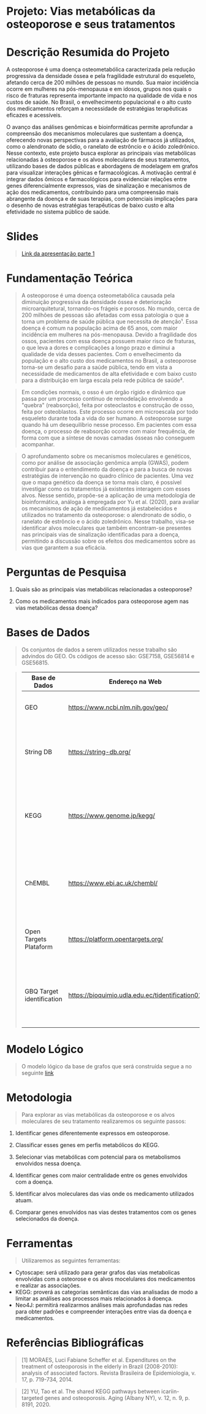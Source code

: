 # Projeto: Vias metabólicas da osteoporose e seus tratamentos

# Descrição Resumida do Projeto

A osteoporose é uma doença osteometabólica caracterizada pela redução progressiva da densidade óssea e pela fragilidade estrutural do esqueleto, afetando cerca de 200 milhões de pessoas no mundo. Sua maior incidência ocorre em mulheres na pós-menopausa e em idosos, grupos nos quais o risco de fraturas representa importante impacto na qualidade de vida e nos custos de saúde. No Brasil, o envelhecimento populacional e o alto custo dos medicamentos reforçam a necessidade de estratégias terapêuticas eficazes e acessíveis.

O avanço das análises genômicas e bioinformáticas permite aprofundar a compreensão dos mecanismos moleculares que sustentam a doença, oferecendo novas perspectivas para a avaliação de fármacos já utilizados, como o alendronato de sódio, o ranelato de estrôncio e o ácido zoledrônico. Nesse contexto, este projeto busca explorar as principais vias metabólicas relacionadas à osteoporose e os alvos moleculares de seus tratamentos, utilizando bases de dados públicas e abordagens de modelagem em grafos para visualizar interações gênicas e farmacológicas. A motivação central é integrar dados ômicos e farmacológicos para evidenciar relações entre genes diferencialmente expressos, vias de sinalização e mecanismos de ação dos medicamentos, contribuindo para uma compreensão mais abrangente da doença e de suas terapias, com potenciais implicações para o desenho de novas estratégias terapêuticas de baixo custo e alta efetividade no sistema público de saúde.

# Slides

> [Link da apresentação parte 1](https://docs.google.com/presentation/d/1ZxMySMbwUOuSA5Y5QsJsfKlnTBV8lvWKgYdL4qUC-5E/)

# Fundamentação Teórica

> A osteoporose é uma doença osteometabólica causada pela diminuição progressiva da densidade óssea e deterioração microarquitetural, tornando-os frágeis e porosos. No mundo, cerca de 200 milhões de pessoas são afetadas com essa patologia o que a torna um problema de saúde pública que necessita de atenção¹. Essa doença é comum na população acima de 65 anos, com maior incidência em mulheres na pós-menopausa. Devido a fragilidade dos ossos, pacientes com essa doença possuem maior risco de fraturas, o que leva a dores e complicações a longo prazo e diminui a qualidade de vida desses pacientes. Com o envelhecimento da população e o alto custo dos medicamentos no Brasil, a osteoporose torna-se um desafio para a saúde pública, tendo em vista a necessidade de medicamentos de alta efetividade e com baixo custo para a distribuição em larga escala pela rede pública de saúde².

>Em condições normais, o osso é um órgão rígido e dinâmico que passa por um processo contínuo de remodelação envolvendo a "quebra" (reabsorção), feita por osteoclastos e construção de osso, feita por osteoblastos. Este processo ocorre em microescala por todo esqueleto durante toda a vida do ser humano. A osteoporose surge quando há um desequilíbrio nesse processo. Em pacientes com essa doença, o processo de reabsorção ocorre com maior frequência, de forma com que a síntese de novas camadas ósseas não conseguem acompanhar.

> O aprofundamento sobre os mecanismos moleculares e genéticos, como por análise de associação genômica ampla (GWAS), podem contribuir para o entendimento da doença e para a busca de novas estratégias de intervenção no quadro clínico de pacientes. Uma vez que o mapa genético da doença se torna mais claro, é possível investigar como os tratamentos já existentes interagem com esses alvos. Nesse sentido, propõe-se a aplicação de uma metodologia de bioinformática, análoga à empregada por Yu et al. (2020), para avaliar os mecanismos de ação de medicamentos já estabelecidos e utilizados no tratamento da osteoporose: o alendronato de sódio, o ranelato de estrôncio e o ácido zoledrônico. Nesse trabalho, visa-se identificar alvos moleculares que também encontram-se presentes nas principais vias de sinalização identificadas para a doença, permitindo a discussão sobre os efeitos dos medicamentos sobre as vias que garantem a sua eficácia. 

# Perguntas de Pesquisa

1. Quais são as principais vias metabólicas relacionadas a osteoporose? 
 
2. Como os medicamentos mais indicados para osteoporose agem nas vias metabólicas dessa doença?

# Bases de Dados

> Os conjuntos de dados a serem utilizados nesse trabalho são advindos do GEO. Os códigos de acesso são: GSE7158, GSE56814 e GSE56815.

> Base de Dados | Endereço na Web | Resumo descritivo
> ----- | ----- | -----
> GEO | https://www.ncbi.nlm.nih.gov/geo/ | Repositório de dados genômicos do NCBI |
> String DB | https://string-db.org/ |  Banco de dados de interações proteína-proteína conhecidas e previstas |
> KEGG | https://www.genome.jp/kegg/ | Bancos de dados que serve para compreender funções e interações moleculares em sistemas biológicos |
> ChEMBL | https://www.ebi.ac.uk/chembl/ | Banco de dados de moléculas bioativas com propriedades semelhantes às de medicamentos |
> Open Targets Plataform | https://platform.opentargets.org/ | Banco de dados de alvos moleculares de medicamentos |
> GBQ Target identification | https://bioquimio.udla.edu.ec/tidentification01 | Banco de dados dos mecanismos de ação e efeitos colaterais de compostos químicos |

# Modelo Lógico

> O modelo lógico da base de grafos que será construída segue a no seguinte [link](https://docs.google.com/presentation/d/15b7ehktnPQX_y3pzP3UTcvcNo337se3j4HlWogn3MKo)

# Metodologia

> Para explorar as vias metabólicas da osteoporose e os alvos moleculares de seu tratamento realizaremos os seguinte passos: 

1. Identificar genes diferentemente expressos em osteoporose.

2. Classificar esses genes em perfis metabólicos do KEGG.

3. Selecionar vias metabólicas com potencial para os metabolismos envolvidos nessa doença.

4. Identificar genes com maior centralidade entre os genes envolvidos com a doença.

5. Identificar alvos moleculares das vias onde os medicamento utilizados atuam.

6. Comparar genes envolvidos nas vias destes tratamentos com os genes selecionados da doença.


# Ferramentas

> Utilizaremos as seguintes ferramentas:

 - Cytoscape: será utilizado para gerar grafos das vias metabolicas envolvidas com a osteorose e os alvos mocelulares dos medicamentos e realizar as associações.
 - KEGG: proverá as categorias semânticas das vias analisadas de modo a limitar as análises aos processos mais relacionados à doença.
 - Neo4J: permitirá realizarmos análises mais aprofundadas nas redes para obter padrões e compreender interações entre vias da doença e medicamentos.

# Referências Bibliográficas

> [1] MORAES, Luci Fabiane Scheffer et al. Expenditures on the treatment of osteoporosis in the elderly in Brazil (2008-2010): analysis of associated factors. Revista Brasileira de Epidemiologia, v. 17, p. 719-734, 2014.

> [2] YU, Tao et al. The shared KEGG pathways between icariin-targeted genes and osteoporosis. Aging (Albany NY), v. 12, n. 9, p. 8191, 2020.
